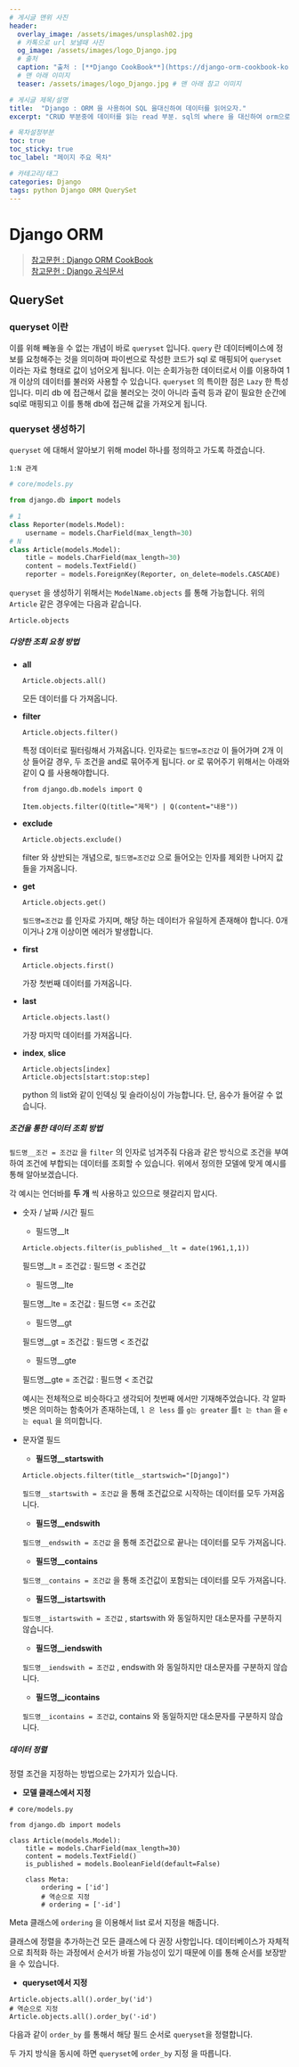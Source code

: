 ```yaml
---
# 게시글 맨위 사진
header:
  overlay_image: /assets/images/unsplash02.jpg
  # 카톡으로 url 보낼때 사진
  og_image: /assets/images/logo_Django.jpg
  # 출처
  caption: "출처 : [**Django CookBook**](https://django-orm-cookbook-ko.readthedocs.io/en/latest/index.html)"
  # 맨 아래 이미지
  teaser: /assets/images/logo_Django.jpg # 맨 아래 참고 이미지

# 게시글 제목/설명
title:  "Django : ORM 을 사용하여 SQL 을대신하여 데이터를 읽어오자."
excerpt: "CRUD 부분중에 데이터를 읽는 read 부분. sql의 where 을 대신하여 orm으로 활용해보자."

# 목차설정부분
toc: true
toc_sticky: true
toc_label: "페이지 주요 목차"

# 카테고리/태그
categories: Django
tags: python Django ORM QuerySet
---
```


# Django ORM

> [참고문헌 : Django ORM CookBook](https://django-orm-cookbook-ko.readthedocs.io/en/latest/index.html)<br>
> [참고문헌 : Django 공식문서](https://docs.djangoproject.com/en/2.2/topics/db/queries/#escaping-percent-signs-and-underscores-in-like-statements)


## QuerySet

### queryset 이란

이를 위해 빼놓을 수 없는 개념이 바로 `queryset` 입니다. `query` 란 데이터베이스에 정보를 요청해주는 것을 의미하며 파이썬으로 작성한 코드가 sql 로 매핑되어 `queryset` 이라는 자료 형태로 값이 넘어오게 됩니다. 이는 순회가능한 데이터로서 이를 이용하여 1개 이상의 데이터를 불러와 사용할 수 있습니다. `queryset` 의 특이한 점은 `Lazy` 한 특성입니다. 미리 db 에 접근해서 값을 불러오는 것이 아니라 출력 등과 같이 필요한 순간에 sql로 매핑되고 이를 통해 db에 접근해 값을 가져오게 됩니다.



### queryset 생성하기

`queryset` 에 대해서 알아보기 위해 model 하나를 정의하고 가도록 하겠습니다.

`1:N 관계`
```python
# core/models.py

from django.db import models

# 1
class Reporter(models.Model):
    username = models.CharField(max_length=30)
# N
class Article(models.Model):
    title = models.CharField(max_length=30)
    content = models.TextField()
    reporter = models.ForeignKey(Reporter, on_delete=models.CASCADE)
```

`queryset` 을 생성하기 위해서는 `ModelName.objects` 를 통해 가능합니다. 위의 `Article` 같은 경우에는 다음과 같습니다.

```
Article.objects
```



##### 다양한 조회 요청 방법

- **all**

  ```
  Article.objects.all()
  ```

  모든 데이터를 다 가져옵니다.

- **filter**

  ```
  Article.objects.filter()
  ```

  특정 데이터로 필터링해서 가져옵니다. 인자로는 `필드명=조건값` 이 들어가며 2개 이상 들어갈 경우, 두 조건을 and로 묶어주게 됩니다. or 로 묶어주기 위해서는 아래와 같이 Q 를 사용해야합니다.

  ```
  from django.db.models import Q

  Item.objects.filter(Q(title="제목") | Q(content="내용"))
  ```

- **exclude**

  ```
  Article.objects.exclude()
  ```

  filter 와 상반되는 개념으로, `필드명=조건값` 으로 들어오는 인자를 제외한 나머지 값들을 가져옵니다.

- **get**

  ```
  Article.objects.get()
  ```

  `필드명=조건값` 를 인자로 가지며, 해당 하는 데이터가 유일하게 존재해야 합니다. 0개이거나 2개 이상이면 에러가 발생합니다.

- **first**

  ```
  Article.objects.first()
  ```

  가장 첫번째 데이터를 가져옵니다.

- **last**

  ```
  Article.objects.last()
  ```

  가장 마지막 데이터를 가져옵니다.

- **index**, **slice**

  ```
  Article.objects[index]
  Article.objects[start:stop:step]
  ```

  python 의 list와 같이 인덱싱 및 슬라이싱이 가능합니다. 단, 음수가 들어갈 수 없습니다.



##### 조건을 통한 데이터 조회 방법

`필드명__조건 = 조건값` 을 `filter` 의 인자로 넘겨주줘 다음과 같은 방식으로 조건을 부여하여 조건에 부합되는 데이터를 조회할 수 있습니다. 위에서 정의한 모델에 맞게 예시를 통해 알아보겠습니다.

각 예시는 언더바를 **두 개** 씩 사용하고 있으므로 헷갈리지 맙시다.

- 숫자 / 날짜 /시간 필드

  - 필드명__lt

  ```
  Article.objects.filter(is_published__lt = date(1961,1,1))
  ```

  필드명__lt = 조건값 : 필드명 < 조건값

  - 필드명__lte

  필드명__lte = 조건값 : 필드명 <= 조건값

  - 필드명__gt

  필드명__gt = 조건값 : 필드명 < 조건값

  - 필드명__gte

  필드명__gte = 조건값 : 필드명 < 조건값



  예시는 전체적으로 비슷하다고 생각되어 첫번째 에서만 기재해주었습니다. 각 알파벳은 의미하는 함축어가 존재하는데, `l 은 less` 를 `g는 greater` 를`t 는 than` 을 `e 는 equal` 을 의미합니다.



- 문자열 필드

  - **필드명__startswith**

  ```
  Article.objects.filter(title__startswich="[Django]")
  ```

  `필드명__startswith = 조건값` 을 통해 조건값으로 시작하는 데이터를 모두 가져옵니다.

  - **필드명__endswith**

  `필드명__endswith = 조건값` 을 통해 조건값으로 끝나는 데이터를 모두 가져옵니다.

  - **필드명__contains**

  `필드명__contains = 조건값` 을 통해 조건값이 포함되는 데이터를 모두 가져옵니다.

  - **필드명__istartswith**

  `필드명__istartswith = 조건값` , startswith 와 동일하지만 대소문자를 구분하지 않습니다.

  - **필드명__iendswith**

  `필드명__iendswith = 조건값` , endswith 와 동일하지만 대소문자를 구분하지 않습니다.

  - **필드명__icontains**

  `필드명__icontains = 조건값`, contains 와 동일하지만 대소문자를 구분하지 않습니다.



##### 데이터 정렬

정렬 조건을 지정하는 방법으로는 2가지가 있습니다.

- **모델 클래스에서 지정**

```
# core/models.py

from django.db import models

class Article(models.Model):
    title = models.CharField(max_length=30)
    content = models.TextField()
    is_published = models.BooleanField(default=False)

    class Meta:
      	ordering = ['id']
        # 역순으로 지정
        # ordering = ['-id']
```

Meta 클래스에 `ordering` 을 이용해서 list 로서 지정을 해줍니다.

클래스에 정렬을 추가하는건 모든 클래스에 다 권장 사항입니다. 데이터베이스가 자체적으로 최적화 하는 과정에서 순서가 바뀔 가능성이 있기 때문에 이를 통해 순서를 보장받을 수 있습니다.



- **queryset에서 지정**

```
Article.objects.all().order_by('id')
# 역순으로 지정
Article.objects.all().order_by('-id')
```

다음과 같이 `order_by` 를 통해서 해당 필드 순서로 `queryset`을 정렬합니다.

두 가지 방식을 동시에 하면 `queryset`에 `order_by` 지정 을 따릅니다.
